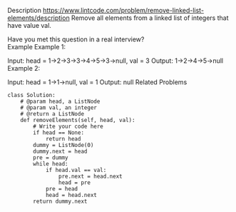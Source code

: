 Description
https://www.lintcode.com/problem/remove-linked-list-elements/description
Remove all elements from a linked list of integers that have value val.

Have you met this question in a real interview?  
Example
Example 1:

Input: head = 1->2->3->3->4->5->3->null, val = 3
Output: 1->2->4->5->null
Example 2:

Input: head = 1->1->null, val = 1
Output: null
Related Problems

```
class Solution:
    # @param head, a ListNode
    # @param val, an integer
    # @return a ListNode
    def removeElements(self, head, val):
        # Write your code here
        if head == None:
            return head
        dummy = ListNode(0)
        dummy.next = head
        pre = dummy
        while head:
            if head.val == val:
                pre.next = head.next
                head = pre
            pre = head
            head = head.next
        return dummy.next          
```
